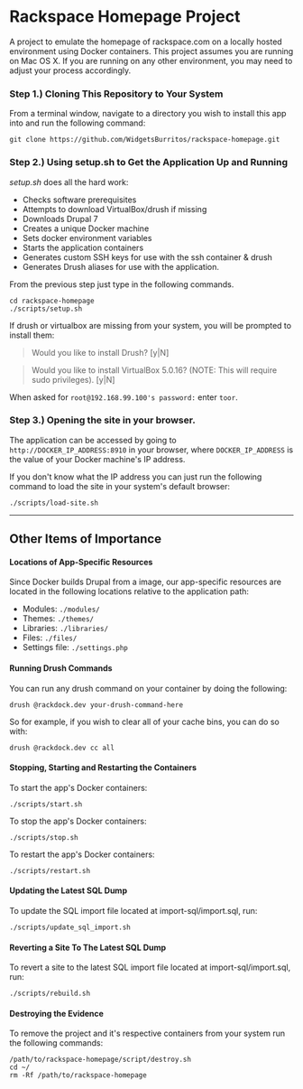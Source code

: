 # Rackspace Homepage Project

A project to emulate the homepage of rackspace.com on a locally hosted environment using Docker containers.
This project assumes you are running on Mac OS X. If you are running on any other environment, you may need
to adjust your process accordingly.

### Step 1.) Cloning This Repository to Your System

From a terminal window, navigate to a directory you wish to install this app into and run the following command:

`git clone https://github.com/WidgetsBurritos/rackspace-homepage.git`

### Step 2.) Using setup.sh to Get the Application Up and Running

*setup.sh* does all the hard work:

  - Checks software prerequisites
  - Attempts to download VirtualBox/drush if missing
  - Downloads Drupal 7
  - Creates a unique Docker machine
  - Sets docker environment variables
  - Starts the application containers
  - Generates custom SSH keys for use with the ssh container & drush
  - Generates Drush aliases for use with the application.

From the previous step just type in the following commands.

```
cd rackspace-homepage
./scripts/setup.sh
```

If drush or virtualbox are missing from your system, you will be prompted to install them:

> Would you like to install Drush? [y|N]

> Would you like to install VirtualBox 5.0.16? (NOTE: This will require sudo privileges). [y|N]

When asked for `root@192.168.99.100's password:` enter `toor`.


### Step 3.) Opening the site in your browser.

The application can be accessed by going to `http://DOCKER_IP_ADDRESS:8910` in your browser, where `DOCKER_IP_ADDRESS` is the value of your Docker machine's IP address.

If you don't know what the IP address you can just run the following command to load the site in your system's default browser:

`./scripts/load-site.sh`

---
## Other Items of Importance

#### Locations of App-Specific Resources

Since Docker builds Drupal from a image, our app-specific resources are located in the following locations relative to the application path:

- Modules:  `./modules/`
- Themes: `./themes/`
- Libraries: `./libraries/`
- Files: `./files/`
- Settings file: `./settings.php`

#### Running Drush Commands

You can run any drush command on your container by doing the following:

`drush @rackdock.dev your-drush-command-here`

So for example, if you wish to clear all of your cache bins, you can do so with:

`drush @rackdock.dev cc all`

#### Stopping, Starting and Restarting the Containers

To start the app's Docker containers:

`./scripts/start.sh`

To stop the app's Docker containers:

`./scripts/stop.sh`

To restart the app's Docker containers:

`./scripts/restart.sh`

#### Updating the Latest SQL Dump ####

To update the SQL import file located at import-sql/import.sql, run:

`./scripts/update_sql_import.sh`

#### Reverting a Site To The Latest SQL Dump ####

To revert a site to the latest SQL import file located at import-sql/import.sql, run:

`./scripts/rebuild.sh`

#### Destroying the Evidence

To remove the project and it's respective containers from your system run the following commands:
```
/path/to/rackspace-homepage/script/destroy.sh
cd ~/
rm -Rf /path/to/rackspace-homepage
```

